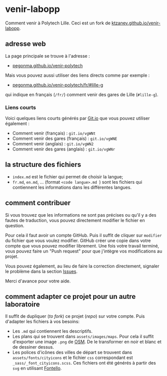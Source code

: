 # venir-labopp

Comment venir à Polytech Lille. Ceci est un fork de [ktzanev.github.io/venir-labopp](https://ktzanev.github.io/venir-labopp).

## adresse web

La page principale se trouve à l'adresse :

* [pegonma.github.io/venir-polytech](https://pegonma.github.io/venir-polytech/)

Mais vous pouvez aussi utiliser des liens directs comme par exemple :

* [pegonma.github.io/venir-polytech/fr/#lille-g](https://pegonma.github.io/venir-polytech/fr/#lille-g)

qui indique en français (`/fr/`) comment venir des gares de Lille (`#lille-g`).

### Liens courts

Voici quelques liens courts générés par [Git.io](https://git.io) que vous pouvez utiliser également :

- Comment venir (français) : `git.io/vgWNt`
- Comment venir des gares (français) : `git.io/vgWNE`
- Comment venir (anglais) : `git.io/vgWN2`
- Comment venir des gares (anglais) : `git.io/vgWNr`

## la structure des fichiers

- `index.md` est le fichier qui permet de choisir la langue;
- `fr.md`, `en.md`, ... (format `<code langue>.md `) sont les fichiers qui contiennent les informations dans les différentes langues.

## comment contribuer

Si vous trouvez que les informations ne sont pas précises ou qu'il y a des fautes de traduction, vous pouvez directement modifier le fichier en question.

Pour cela il faut avoir un compte GitHub.
Puis il suffit de cliquer sur `modifier` du fichier que vous voulez modifier.
GitHub créer une copie dans votre compte que vous pouvez modifier librement.
Une fois votre travail terminé, vous pouvez faire un "Push request" pour que j'intègre vos modifications au projet.

Vous pouvez également, au lieu de faire la correction directement, signaler le problème dans la section [Issues](https://github.com/pegonma/venir-polytech/issues).

Merci d'avance pour votre aide.

## comment adapter ce projet pour un autre laboratoire

Il suffit de dupliquer (_to fork_) ce projet (_repo_) sur votre compte. Puis d'adapter les fichiers à vos besoins:

- Les `.md` qui contiennent les descriptifs.
- Les plans qui se trouvent dans `assets/images/maps`. Pour cela il suffit d'exporter une image `.png` de [OSM](http://www.openstreetmap.org/). De le transformer en noir et blanc et de dessiner dessus.
- Les polices d'icônes des villes de départ se trouvent dans `assets/fonts/cityicons` et le fichier `css` correspondant est `_sass/_font_cityicons.scss`. Ces fichiers ont été générés à partir des `svg` en utilisant [Fontello](http://fontello.com/).

